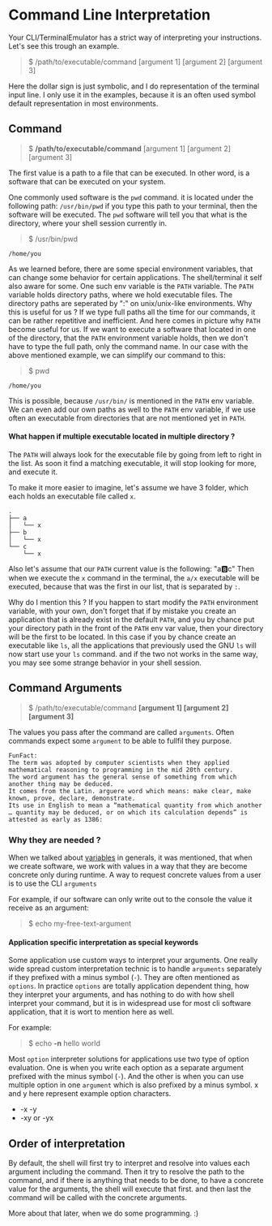 # Command Line Interpretation

Your CLI/TerminalEmulator has a strict way of interpreting your instructions.
Let's see this trough an example.

> $ /path/to/executable/command [argument 1] [argument 2] [argument 3]

Here the dollar sign is just symbolic, and I do representation of the terminal input line.
I only use it in the examples, because it is an often used symbol default representation in most environments.

## Command

> $ **/path/to/executable/command** [argument 1] [argument 2] [argument 3]

The first value is a path to a file that can be executed.
In other word, is a software that can be executed on your system.

One commonly used software is the `pwd` command.
it is located under the following path: `/usr/bin/pwd`
if you type this path to your terminal,
then the software will be executed.
The `pwd` software will tell you that what is the directory,
where your shell session currently in.

> $ /usr/bin/pwd

    /home/you

As we learned before, there are some special environment variables,
that can change some behavior for certain applications.
The shell/terminal it self also aware for some.
One such env variable is the `PATH`  variable.
The `PATH` variable holds directory paths,
where we hold executable files.
The directory paths are seperated by ":"
on unix/unix-like environments.
Why this is useful for us ?
If we type full paths all the time for our commands,
it can be rather repetitive and inefficient.
And here comes in picture why `PATH` become useful for us.
If we want to execute a software that located in one of the directory,
that the `PATH` environment variable holds,
then we don't have to type the full path, only the command name.
In our case with the above mentioned example,
we can simplify our command to this:

> $ pwd

    /home/you

This is possible, because `/usr/bin/` is mentioned in the `PATH` env variable.
We can even add our own paths as well to the `PATH` env variable,
if we use often an executable from directories that are not mentioned yet in `PATH`.

#### What happen if multiple executable located in multiple directory  ?

The `PATH` will always look for the executable file by going from left to right in the list.
As soon it find a matching executable, it will stop looking for more, and execute it.

To make it more easier to imagine, let's assume we have 3 folder,
which each holds an executable file called `x`.
```
.
├── a
│   └── x
├── b
│   └── x
└── c
    └── x

```
Also let's assume that our `PATH` current value is the following: "a:b:c"
Then when we execute the `x` command in the terminal,
the `a/x` executable will be executed, because that was the first in our list,
that is separated by `:`.

Why do I mention this ?
If you happen to start modify the `PATH` environment variable,
with your own, don't forget that if by mistake you create an application
that is already exist in the default `PATH`,
and you by chance put your directory path in the front of the `PATH` env var value,
then your directory will be the first to be located.
In this case if you by chance create an executable like `ls`,
all the applications that previously used the GNU `ls` will now start use your `ls` command.
and if the two not works in the same way, you may see some strange behavior in your shell session.

## Command Arguments

> $ /path/to/executable/command **[argument 1] [argument 2] [argument 3]**

The values you pass after the command are called `arguments`.
Often commands expect some `argument` to be able to fullfil they purpose.

    FunFact:
    The term was adopted by computer scientists when they applied mathematical reasoning to programming in the mid 20th century.
    The word argument has the general sense of something from which another thing may be deduced.
    It comes from the Latin. arguere word which means: make clear, make known, prove, declare, demonstrate.
    Its use in English to mean a “mathematical quantity from which another … quantity may be deduced, or on which its calculation depends” is attested as early as 1386:

### Why they are needed ?

When we talked about [variables](../Variables.md) in generals,
it was mentioned, that when we create software,
we work with values in  a way that they are become concrete only during runtime.
A way to request concrete values from a user is to use the CLI `arguments`

For example, if our software can only write out to the console the value it receive as an argument:
> $ echo my-free-text-argument

#### Application specific interpretation as special keywords

Some application use custom ways to interpret your arguments.
One really wide spread custom interpretation technic is to handle `arguments` separately
if they prefixed with a minus symbol (`-`).
They are often mentioned as `options`.
In practice `options` are totally application dependent thing,
how they interpret your arguments,
and has nothing to do with how shell interpret your command,
but it is in widespread use for most cli software application,
that it is wort to mention here as well.

For example:
> $ echo **-n** hello world

Most `option` interpreter solutions for applications use two type of option evaluation.
One is when you write each option as a separate argument prefixed with the minus symbol (`-`).
And the other is when you can use multiple option in one `argument` which is also prefixed by a minus symbol.
x and y here represent example option characters.
* -x -y
* -xy or -yx

## Order of interpretation

By default, the shell will first try to interpret and resolve into values each argument including the command.
Then it try to resolve the path to the command, and if there is anything that needs to be done,
to have a concrete value for the arguments, the shell will execute that first.
and then last the command will be called with the concrete arguments.

More about that later, when we do some programming. :)
